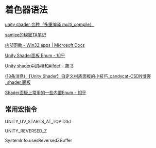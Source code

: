 # 着色器语法

[unity shader 变种（多重编译 multi_compile）](https://www.jianshu.com/p/8750704a2f4c)

[samlee的秘密TA笔记](https://www.kdocs.cn/l/cbSqBT9pOXH5)

[内部函数 - Win32 apps | Microsoft Docs](https://docs.microsoft.com/zh-cn/windows/win32/direct3dhlsl/dx-graphics-hlsl-intrinsic-functions)

[Unity Shader面板 Enum - 知乎](https://zhuanlan.zhihu.com/p/339067416)

[Unity shader中的#if和#ifdef - 简书](https://www.jianshu.com/p/8006145bb01e)

[(13条消息) 【Unity Shader】自定义材质面板的小技巧_candycat-CSDN博客_shader 面板](https://blog.csdn.net/candycat1992/article/details/51417965)

[Shader面板上常用的一些内置Enum - 知乎](https://zhuanlan.zhihu.com/p/93194054)

## 常用宏指令

UNITY_UV_STARTS_AT_TOP D3d

UNITY_REVERSED_Z

SystemInfo.usesReversedZBuffer
